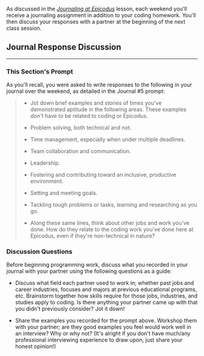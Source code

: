 As discussed in the _[Journaling at Epicodus](https://full-time.learnhowtoprogram.com/introduction-to-programming/git-html-and-css/homework-journaling-at-epicodus)_ lesson, each weekend you'll receive a journaling assignment in addition to your coding homework. You'll then discuss your responses with a partner at the beginning of the next class session.

## Journal Response Discussion
---

### This Section's Prompt

As you'll recall, you were asked to write responses to the following in your journal over the weekend, as detailed in the Journal #5 prompt:

> * Jot down brief examples and stories of times you've demonstrated aptitude in the following areas. These examples _don't_ have to be related to coding or Epicodus.
>  * Problem solving, both technical and not.
>  * Time management, especially when under multiple deadlines.
>  * Team collaboration and communication.
>  * Leadership.
>  * Fostering and contributing toward an inclusive, productive environment.
>  * Setting and meeting goals.
>  * Tackling tough problems or tasks, learning and researching as you go.
>
> * Along these same lines, think about other jobs and work you've done. How do they relate to the coding work you've done here at Epicodus, even if they're non-technical in nature?

### Discussion Questions

Before beginning programming work, discuss what you recorded in your journal with your partner using the following questions as a guide:

* Discuss what field each partner used to work in; whether past jobs and career industries, focuses and majors at previous educational programs, etc. Brainstorm together how skills require for those jobs, industries, and studies apply to coding. Is there anything your partner came up with that you didn't previously consider? Jot it down!

* Share the examples you recorded for the prompt above. Workshop them with your partner; are they good examples you feel would work well in an interview? Why or why not? (It's alright if you don't have much/any professional interviewing experience to draw upon, just share your honest opinion!)
